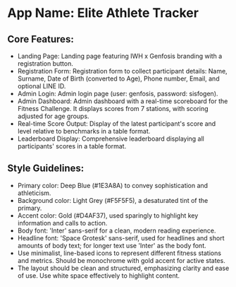 # **App Name**: Elite Athlete Tracker

## Core Features:

- Landing Page: Landing page featuring IWH x Genfosis branding with a registration button.
- Registration Form: Registration form to collect participant details: Name, Surname, Date of Birth (converted to Age), Phone number, Email, and optional LINE ID.
- Admin Login: Admin login page (user: genfosis, password: sisfogen).
- Admin Dashboard: Admin dashboard with a real-time scoreboard for the Fitness Challenge. It displays scores from 7 stations, with scoring adjusted for age groups.
- Real-time Score Output: Display of the latest participant's score and level relative to benchmarks in a table format.
- Leaderboard Display: Comprehensive leaderboard displaying all participants' scores in a table format.

## Style Guidelines:

- Primary color: Deep Blue (#1E3A8A) to convey sophistication and athleticism.
- Background color: Light Grey (#F5F5F5), a desaturated tint of the primary.
- Accent color: Gold (#D4AF37), used sparingly to highlight key information and calls to action.
- Body font: 'Inter' sans-serif for a clean, modern reading experience.
- Headline font: 'Space Grotesk' sans-serif, used for headlines and short amounts of body text; for longer text use 'Inter' as the body font.
- Use minimalist, line-based icons to represent different fitness stations and metrics. Should be monochrome with gold accent for active states.
- The layout should be clean and structured, emphasizing clarity and ease of use. Use white space effectively to highlight content.